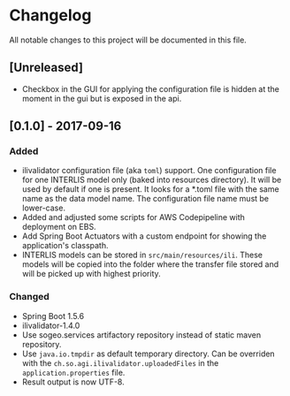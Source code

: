 # Changelog
All notable changes to this project will be documented in this file.

## [Unreleased]

- Checkbox in the GUI for applying the configuration file is hidden at the moment in the gui but is exposed in the api. 

## [0.1.0] - 2017-09-16

### Added

- ilivalidator configuration file (aka `toml`) support. One configuration file for one INTERLIS model only (baked into resources directory). It will be used by default if one is present. It looks for a *.toml file with the same name as the data model name. The configuration file name must be lower-case.
- Added and adjusted some scripts for AWS Codepipeline with deployment on EBS.
- Add Spring Boot Actuators with a custom endpoint for showing the application's classpath.
- INTERLIS models can be stored in `src/main/resources/ili`. These models will be copied into the folder where the transfer file stored and will be picked up with highest priority.

### Changed

- Spring Boot 1.5.6
- ilivalidator-1.4.0
- Use sogeo.services artifactory repository instead of static maven repository.
- Use `java.io.tmpdir` as default temporary directory. Can be overriden with the `ch.so.agi.ilivalidator.uploadedFiles` in the `application.properties` file.
- Result output is now UTF-8.

